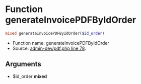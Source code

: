 Function generateInvoicePDFByIdOrder
===========================





```php
mixed generateInvoicePDFByIdOrder($id_order)
```

* Function name: generateInvoicePDFByIdOrder
* Source: [admin-dev/pdf.php line 78](https://github.com/PrestaShop/PrestaShop/blob/1.5.0.1/admin-dev/pdf.php#L78).

Arguments
---------

* $id_order **mixed**

